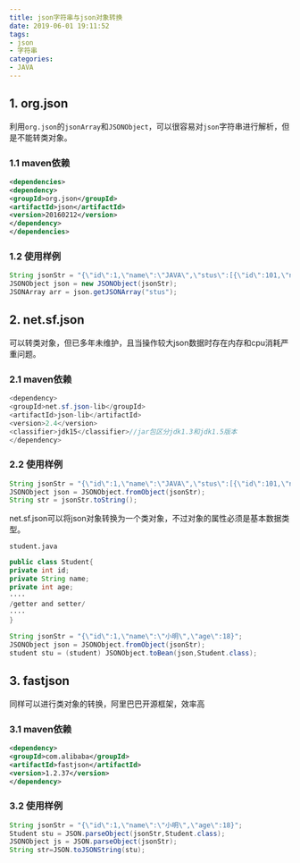 ```yaml
---
title: json字符串与json对象转换
date: 2019-06-01 19:11:52
tags:
- json
- 字符串
categories:
- JAVA
---
```


## 1. **org.json**
利用`org.json`的`jsonArray`和`JSONObject`，可以很容易对`json`字符串进行解析，但是不能转类对象。
### 1.1 maven依赖
```xml
<dependencies>
<dependency>
<groupId>org.json</groupId>
<artifactId>json</artifactId>
<version>20160212</version>
</dependency>
</dependencies>
```
### 1.2 使用样例
```java
String jsonStr = "{\"id\":1,\"name\":\"JAVA\",\"stus\":[{\"id\":101,\"name\":\"小明\",\"age\":16}]}";
JSONObject json = new JSONObject(jsonStr);
JSONArray arr = json.getJSONArray("stus");
```
## 2. **net.sf.json**
可以转类对象，但已多年未维护，且当操作较大json数据时存在内存和cpu消耗严重问题。
### 2.1 maven依赖
```java
<dependency>
<groupId>net.sf.json-lib</groupId>
<artifactId>json-lib</artifactId>
<version>2.4</version>
<classifier>jdk15</classifier>//jar包区分jdk1.3和jdk1.5版本
</dependency>
```
### 2.2 使用样例
```java
String jsonStr = "{\"id\":1,\"name\":\"JAVA\",\"stus\":[{\"id\":101,\"name\":\"小明\",\"age\":16}]}";
JSONObject json = JSONObject.fromObject(jsonStr);
String str = jsonStr.toString();
```
net.sf.json可以将json对象转换为一个类对象，不过对象的属性必须是基本数据类型。

`student.java`
```java
public class Student{
private int id;
private String name;
private int age;
····
/getter and setter/
····
}
```
```java
String jsonStr = "{\"id\":1,\"name\":\"小明\",\"age\":18}";
JSONObject json = JSONObject.fromObject(jsonStr);
student stu = (student) JSONObject.toBean(json,Student.class);
```

## 3. **fastjson**
同样可以进行类对象的转换，阿里巴巴开源框架，效率高
### 3.1 maven依赖
```xml
<dependency>
<groupId>com.alibaba</groupId>
<artifactId>fastjson</artifactId>
<version>1.2.37</version>
</dependency>
```
### 3.2 使用样例
```java
String jsonStr = "{\"id\":1,\"name\":\"小明\",\"age\":18}";
Student stu = JSON.parseObject(jsonStr,Student.class);
JSONObject js = JSON.parseObject(jsonStr);
String str=JSON.toJSONString(stu);
```
